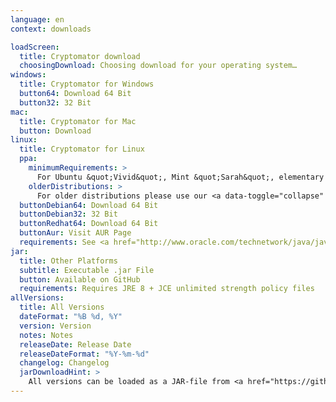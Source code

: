 ```yaml
---
language: en
context: downloads

loadScreen:
  title: Cryptomator download
  choosingDownload: Choosing download for your operating system…
windows:
  title: Cryptomator for Windows
  button64: Download 64 Bit
  button32: 32 Bit
mac:
  title: Cryptomator for Mac
  button: Download
linux:
  title: Cryptomator for Linux
  ppa:
    minimumRequirements: >
      For Ubuntu &quot;Vivid&quot;, Mint &quot;Sarah&quot;, elementary OS &quot;Loki&quot;, or other distributions based on Ubuntu from 15.04 onwards
    olderDistributions: >
      For older distributions please use our <a data-toggle="collapse" data-parent="#linuxDownloadPanel" href="#linuxDownloadDeb">.deb package</a>.
  buttonDebian64: Download 64 Bit
  buttonDebian32: 32 Bit
  buttonRedhat64: Download 64 Bit
  buttonAur: Visit AUR Page
  requirements: See <a href="http://www.oracle.com/technetwork/java/javase/certconfig-2095354.html" target="_blank">detailed system requirements</a>
jar:
  title: Other Platforms
  subtitle: Executable .jar File
  button: Available on GitHub
  requirements: Requires JRE 8 + JCE unlimited strength policy files
allVersions:
  title: All Versions
  dateFormat: "%B %d, %Y"
  version: Version
  notes: Notes
  releaseDate: Release Date
  releaseDateFormat: "%Y-%m-%d"
  changelog: Changelog
  jarDownloadHint: >
    All versions can be loaded as a JAR-file from <a href="https://github.com/cryptomator/cryptomator/releases" target="_blank" role="button">GitHub releases</a>.
---
```

